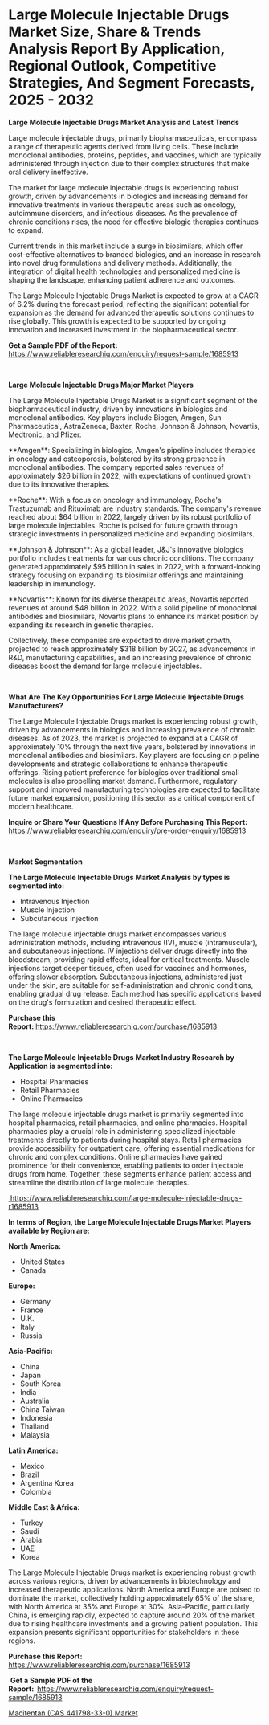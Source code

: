 <p><h1>Large Molecule Injectable Drugs Market Size, Share & Trends Analysis Report By Application, Regional Outlook, Competitive Strategies, And Segment Forecasts, 2025 - 2032</h1></p><p><strong>Large Molecule Injectable Drugs Market Analysis and Latest Trends</strong></p>
<p><p>Large molecule injectable drugs, primarily biopharmaceuticals, encompass a range of therapeutic agents derived from living cells. These include monoclonal antibodies, proteins, peptides, and vaccines, which are typically administered through injection due to their complex structures that make oral delivery ineffective.</p><p>The market for large molecule injectable drugs is experiencing robust growth, driven by advancements in biologics and increasing demand for innovative treatments in various therapeutic areas such as oncology, autoimmune disorders, and infectious diseases. As the prevalence of chronic conditions rises, the need for effective biologic therapies continues to expand.</p><p>Current trends in this market include a surge in biosimilars, which offer cost-effective alternatives to branded biologics, and an increase in research into novel drug formulations and delivery methods. Additionally, the integration of digital health technologies and personalized medicine is shaping the landscape, enhancing patient adherence and outcomes.</p><p>The Large Molecule Injectable Drugs Market is expected to grow at a CAGR of 6.2% during the forecast period, reflecting the significant potential for expansion as the demand for advanced therapeutic solutions continues to rise globally. This growth is expected to be supported by ongoing innovation and increased investment in the biopharmaceutical sector.</p></p>
<p><strong>Get a Sample PDF of the Report:&nbsp;</strong> <a href="https://www.reliableresearchiq.com/enquiry/request-sample/1685913?utm_campaign=2783&utm_medium=2&utm_source=Github&utm_content=ia&utm_term=24032025&utm_id=large-molecule-injectable-drugs">https://www.reliableresearchiq.com/enquiry/request-sample/1685913</a></p>
<p>&nbsp;</p>
<p><strong>Large Molecule Injectable Drugs Major Market Players</strong></p>
<p><p>The Large Molecule Injectable Drugs Market is a significant segment of the biopharmaceutical industry, driven by innovations in biologics and monoclonal antibodies. Key players include Biogen, Amgen, Sun Pharmaceutical, AstraZeneca, Baxter, Roche, Johnson & Johnson, Novartis, Medtronic, and Pfizer.</p><p>**Amgen**: Specializing in biologics, Amgen's pipeline includes therapies in oncology and osteoporosis, bolstered by its strong presence in monoclonal antibodies. The company reported sales revenues of approximately $26 billion in 2022, with expectations of continued growth due to its innovative therapies.</p><p>**Roche**: With a focus on oncology and immunology, Roche's Trastuzumab and Rituximab are industry standards. The company's revenue reached about $64 billion in 2022, largely driven by its robust portfolio of large molecule injectables. Roche is poised for future growth through strategic investments in personalized medicine and expanding biosimilars.</p><p>**Johnson & Johnson**: As a global leader, J&J's innovative biologics portfolio includes treatments for various chronic conditions. The company generated approximately $95 billion in sales in 2022, with a forward-looking strategy focusing on expanding its biosimilar offerings and maintaining leadership in immunology.</p><p>**Novartis**: Known for its diverse therapeutic areas, Novartis reported revenues of around $48 billion in 2022. With a solid pipeline of monoclonal antibodies and biosimilars, Novartis plans to enhance its market position by expanding its research in genetic therapies.</p><p>Collectively, these companies are expected to drive market growth, projected to reach approximately $318 billion by 2027, as advancements in R&D, manufacturing capabilities, and an increasing prevalence of chronic diseases boost the demand for large molecule injectables.</p></p>
<p>&nbsp;</p>
<p><strong>What Are The Key Opportunities For Large Molecule Injectable Drugs Manufacturers?</strong></p>
<p><p>The Large Molecule Injectable Drugs market is experiencing robust growth, driven by advancements in biologics and increasing prevalence of chronic diseases. As of 2023, the market is projected to expand at a CAGR of approximately 10% through the next five years, bolstered by innovations in monoclonal antibodies and biosimilars. Key players are focusing on pipeline developments and strategic collaborations to enhance therapeutic offerings. Rising patient preference for biologics over traditional small molecules is also propelling market demand. Furthermore, regulatory support and improved manufacturing technologies are expected to facilitate future market expansion, positioning this sector as a critical component of modern healthcare.</p></p>
<p><strong>Inquire or Share Your Questions If Any Before Purchasing This Report:</strong> <a href="https://www.reliableresearchiq.com/enquiry/pre-order-enquiry/1685913?utm_campaign=2783&utm_medium=2&utm_source=Github&utm_content=ia&utm_term=24032025&utm_id=large-molecule-injectable-drugs">https://www.reliableresearchiq.com/enquiry/pre-order-enquiry/1685913</a></p>
<p>&nbsp;</p>
<p><strong>Market Segmentation</strong></p>
<p><strong>The Large Molecule Injectable Drugs Market Analysis by types is segmented into:</strong></p>
<p><ul><li>Intravenous Injection</li><li>Muscle Injection</li><li>Subcutaneous Injection</li></ul></p>
<p><p>The large molecule injectable drugs market encompasses various administration methods, including intravenous (IV), muscle (intramuscular), and subcutaneous injections. IV injections deliver drugs directly into the bloodstream, providing rapid effects, ideal for critical treatments. Muscle injections target deeper tissues, often used for vaccines and hormones, offering slower absorption. Subcutaneous injections, administered just under the skin, are suitable for self-administration and chronic conditions, enabling gradual drug release. Each method has specific applications based on the drug's formulation and desired therapeutic effect.</p></p>
<p><strong>Purchase this Report:&nbsp;</strong><a href="https://www.reliableresearchiq.com/purchase/1685913?utm_campaign=2783&utm_medium=2&utm_source=Github&utm_content=ia&utm_term=24032025&utm_id=large-molecule-injectable-drugs">https://www.reliableresearchiq.com/purchase/1685913</a></p>
<p>&nbsp;</p>
<p><strong>The Large Molecule Injectable Drugs Market Industry Research by Application is segmented into:</strong></p>
<p><ul><li>Hospital Pharmacies</li><li>Retail Pharmacies</li><li>Online Pharmacies</li></ul></p>
<p><p>The large molecule injectable drugs market is primarily segmented into hospital pharmacies, retail pharmacies, and online pharmacies. Hospital pharmacies play a crucial role in administering specialized injectable treatments directly to patients during hospital stays. Retail pharmacies provide accessibility for outpatient care, offering essential medications for chronic and complex conditions. Online pharmacies have gained prominence for their convenience, enabling patients to order injectable drugs from home. Together, these segments enhance patient access and streamline the distribution of large molecule therapies.</p></p>
<p><a href="https://www.reliableresearchiq.com/large-molecule-injectable-drugs-r1685913?utm_campaign=2783&utm_medium=2&utm_source=Github&utm_content=ia&utm_term=24032025&utm_id=large-molecule-injectable-drugs">&nbsp;https://www.reliableresearchiq.com/large-molecule-injectable-drugs-r1685913</a></p>
<p><strong>In terms of Region, the Large Molecule Injectable Drugs Market Players available by Region are:</strong></p>
<p>
    <p> <strong> North America: </strong>
        <ul>
            <li>United States</li>
            <li>Canada</li>
        </ul>
        </p> 
    <p> <strong> Europe: </strong>
        <ul>
            <li>Germany</li>
            <li>France</li>
            <li>U.K.</li>
            <li>Italy</li>
            <li>Russia</li>
        </ul>
        </p> 
    <p> <strong> Asia-Pacific: </strong>
        <ul>
            <li>China</li>
            <li>Japan</li>
            <li>South Korea</li>
            <li>India</li>
            <li>Australia</li>
            <li>China Taiwan</li>
            <li>Indonesia</li>
            <li>Thailand</li>
            <li>Malaysia</li>
        </ul>
        </p> 
    <p> <strong> Latin America: </strong>
        <ul>
            <li>Mexico</li>
            <li>Brazil</li>
            <li>Argentina Korea</li>
            <li>Colombia</li>
        </ul>
        </p> 
    <p> <strong> Middle East & Africa: </strong>
        <ul>
            <li>Turkey</li>
            <li>Saudi</li>
            <li>Arabia</li>
            <li>UAE</li>
            <li>Korea</li>
        </ul>
    </p>
    </p>
<p><p>The Large Molecule Injectable Drugs market is experiencing robust growth across various regions, driven by advancements in biotechnology and increased therapeutic applications. North America and Europe are poised to dominate the market, collectively holding approximately 65% of the share, with North America at 35% and Europe at 30%. Asia-Pacific, particularly China, is emerging rapidly, expected to capture around 20% of the market due to rising healthcare investments and a growing patient population. This expansion presents significant opportunities for stakeholders in these regions.</p></p>
<p><strong>Purchase this Report: </strong><a href="https://www.reliableresearchiq.com/purchase/1685913?utm_campaign=2783&utm_medium=2&utm_source=Github&utm_content=ia&utm_term=24032025&utm_id=large-molecule-injectable-drugs">https://www.reliableresearchiq.com/purchase/1685913</a></p>
<p>&nbsp;<strong>Get a Sample PDF of the Report:&nbsp;&nbsp;</strong><a href="https://www.reliableresearchiq.com/enquiry/request-sample/1685913?utm_campaign=2783&utm_medium=2&utm_source=Github&utm_content=ia&utm_term=24032025&utm_id=large-molecule-injectable-drugs">https://www.reliableresearchiq.com/enquiry/request-sample/1685913</a></p>
<p><strong></strong></p>
<p><p><a href="https://github.com/ovtkosle/Market-Research-Report-List-1/blob/main/macitentan-cas-441798-33-0-market.md?utm_campaign=2783&utm_medium=2&utm_source=Github&utm_content=ia&utm_term=24032025&utm_id=large-molecule-injectable-drugs">Macitentan (CAS 441798-33-0) Market</a></p></p>